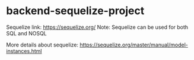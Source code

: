 # backend-sequelize-project

Sequelize link: https://sequelize.org/
Note: Sequelize can be used for both SQL and NOSQL

More details about sequelize: https://sequelize.org/master/manual/model-instances.html
